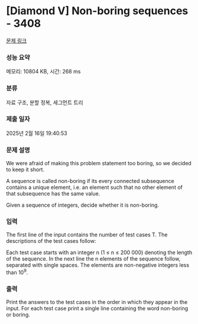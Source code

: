 # [Diamond V] Non-boring sequences - 3408 

[문제 링크](https://www.acmicpc.net/problem/3408) 

### 성능 요약

메모리: 10804 KB, 시간: 268 ms

### 분류

자료 구조, 분할 정복, 세그먼트 트리

### 제출 일자

2025년 2월 16일 19:40:53

### 문제 설명

<p>We were afraid of making this problem statement too boring, so we decided to keep it short.</p>

<p>A sequence is called non-boring if its every connected subsequence contains a unique element, i.e. an element such that no other element of that subsequence has the same value.</p>

<p>Given a sequence of integers, decide whether it is non-boring.</p>

### 입력 

 <p>The first line of the input contains the number of test cases T. The descriptions of the test cases follow:</p>

<p>Each test case starts with an integer n (1 ≤ n ≤ 200 000) denoting the length of the sequence. In the next line the n elements of the sequence follow, separated with single spaces. The elements are non-negative integers less than 10<sup>9</sup>.</p>

### 출력 

 <p>Print the answers to the test cases in the order in which they appear in the input. For each test case print a single line containing the word non-boring or boring.</p>

